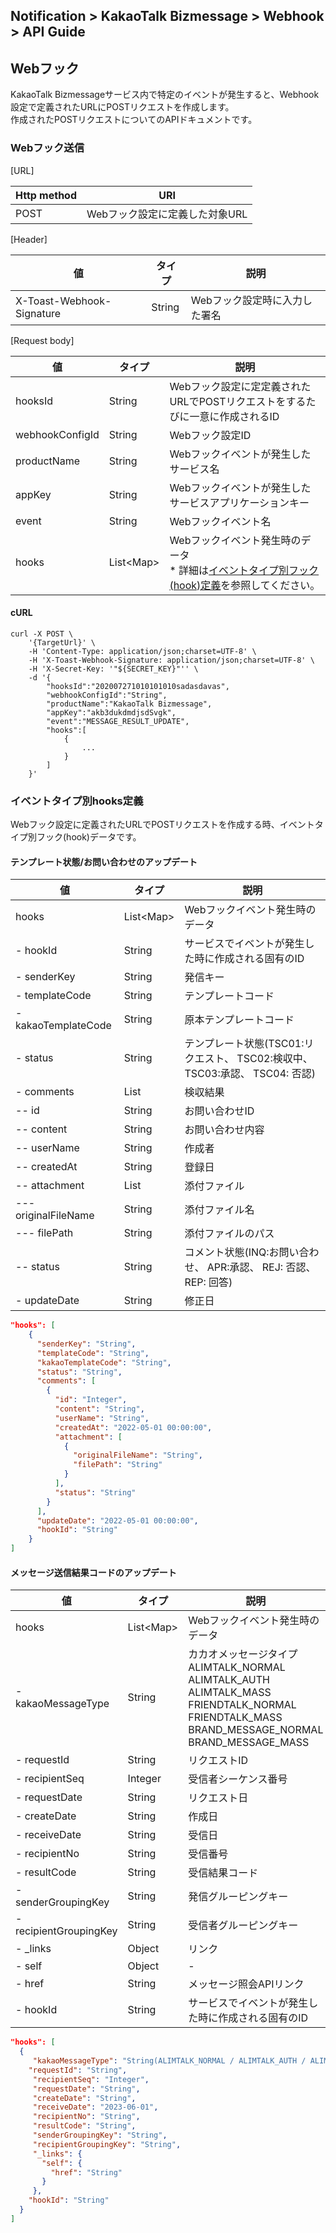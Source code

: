 ## Notification > KakaoTalk Bizmessage > Webhook > API Guide

<span id="webhook"></span>
## Webフック
KakaoTalk Bizmessageサービス内で特定のイベントが発生すると、Webhook設定で定義されたURLにPOSTリクエストを作成します。<br>
作成されたPOSTリクエストについてのAPIドキュメントです。

### Webフック送信

[URL]

|Http method|	URI|
|---|---|
| POST | Webフック設定に定義した対象URL |

[Header]

|値|	タイプ|	説明|
|---|---|---|
|X-Toast-Webhook-Signature|	String| Webフック設定時に入力した署名 |

[Request body]

|値|	タイプ|	説明|
|---|---|---|
|hooksId|	String| Webフック設定に定定義されたURLでPOSTリクエストをするたびに一意に作成されるID |
|webhookConfigId|	String|Webフック設定ID|
|productName|	String|	Webフックイベントが発生したサービス名 |
|appKey|	String| Webフックイベントが発生したサービスアプリケーションキー |
|event|	String| Webフックイベント名 |
|hooks|	List\<Map\> | Webフックイベント発生時のデータ<br>* 詳細は[イベントタイプ別フック(hook)定義](./webhook-api-guide/#event-hooks)を参照してください。 |

#### cURL
```
curl -X POST \
    '{TargetUrl}' \
    -H 'Content-Type: application/json;charset=UTF-8' \
    -H 'X-Toast-Webhook-Signature: application/json;charset=UTF-8' \
    -H 'X-Secret-Key: '"${SECRET_KEY}"'' \
    -d '{
        "hooksId":"202007271010101010sadasdavas",
        "webhookConfigId":"String",
        "productName":"KakaoTalk Bizmessage",
        "appKey":"akb3dukdmdjsdSvgk",
        "event":"MESSAGE_RESULT_UPDATE",
        "hooks":[
            {
                ...
            }
        ]
    }'
```

<span id="event-hooks"></span>

### イベントタイプ別hooks定義
Webフック設定に定義されたURLでPOSTリクエストを作成する時、イベントタイプ別フック(hook)データです。
#### テンプレート状態/お問い合わせのアップデート
|値|	タイプ|	説明|
|---|---|---|
|hooks|	List\<Map\> | Webフックイベント発生時のデータ |
|- hookId|	String| サービスでイベントが発生した時に作成される固有のID |
|- senderKey|	String|	発信キー |
|- templateCode|	String| テンプレートコード |
|- kakaoTemplateCode|	String| 原本テンプレートコード |
|- status|	String| テンプレート状態(TSC01:リクエスト、 TSC02:検収中、 TSC03:承認、 TSC04: 否認) |
|- comments|	List| 検収結果 |
|-- id|	String| お問い合わせID|
|-- content|	String|お問い合わせ内容 |
|-- userName|	String|作成者 |
|-- createdAt|	String|登録日 |
|-- attachment|	List|添付ファイル |
|--- originalFileName|	String|添付ファイル名 |
|--- filePath|	String|添付ファイルのパス |
|-- status|	String| コメント状態(INQ:お問い合わせ、 APR:承認、 REJ: 否認、REP: 回答) |
|- updateDate|	String| 修正日 |

```json
"hooks": [
    {
      "senderKey": "String",
      "templateCode": "String",
      "kakaoTemplateCode": "String",
      "status": "String",
      "comments": [
        {
          "id": "Integer",
          "content": "String",
          "userName": "String",
          "createdAt": "2022-05-01 00:00:00",
          "attachment": [
            {
              "originalFileName": "String",
              "filePath": "String"
            }
          ],
          "status": "String"
        }
      ],
      "updateDate": "2022-05-01 00:00:00",
      "hookId": "String"
    }
]
```

#### メッセージ送信結果コードのアップデート
|値|	タイプ|	説明|
|---|---|---|
|hooks|	List\<Map\> | Webフックイベント発生時のデータ |
|- kakaoMessageType|	String| カカオメッセージタイプ<br>ALIMTALK_NORMAL<br>ALIMTALK_AUTH<br>ALIMTALK_MASS<br>FRIENDTALK_NORMAL<br>FRIENDTALK_MASS<br>BRAND_MESSAGE_NORMAL<br>BRAND_MESSAGE_MASS  |
|- requestId|	String| リクエストID |
|- recipientSeq|	Integer| 受信者シーケンス番号 |
|- requestDate|	String| リクエスト日 |
|- createDate|	String| 作成日 |
|- receiveDate|	String| 受信日 |
|- recipientNo|	String| 受信番号 |
|- resultCode|	String| 受信結果コード |
|- senderGroupingKey|	String| 発信グルーピングキー |
|- recipientGroupingKey|	String| 受信者グルーピングキー |
|- _links|	Object|	リンク |
|- self|	Object|	- |
|- href|	String|	メッセージ照会APIリンク |
|- hookId|	String| サービスでイベントが発生した時に作成される固有のID |

```json
"hooks": [
  {
     "kakaoMessageType": "String(ALIMTALK_NORMAL / ALIMTALK_AUTH / ALIMTALK_MASS / FRIENDTALK_NORMAL / FRIENDTALK_MASS / BRAND_MESSAGE_NORMAL / BRAND_MESSAGE_MASS)",
    "requestId": "String",
     "recipientSeq": "Integer",
     "requestDate": "String",
     "createDate": "String",
     "receiveDate": "2023-06-01",
     "recipientNo": "String",
     "resultCode": "String",
     "senderGroupingKey": "String",
     "recipientGroupingKey": "String",
     "_links": {
       "self": {
         "href": "String"
       }
     },
    "hookId": "String"
  }
]
```
